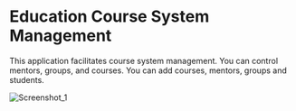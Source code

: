 # Education Course System Management
This application facilitates course system management. You can control mentors, groups, and courses. You can add courses, mentors, groups and students.

![Screenshot_1](https://user-images.githubusercontent.com/77713867/154834658-31b7bd44-9e9a-4227-b9a9-22454bac5198.png)
